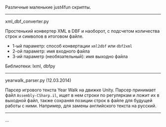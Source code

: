 Различные маленькие just4fun скрипты.

--------------------------------------------

xml_dbf_converter.py

Простенький конвертер XML в DBF и наоборот, с подсчетом
количества строк и символов в итоговом файле. 

- 1-ый параметр: способ конвертации `xml2dbf` или `dbf2xml`
- 2-ой параметр: имя входного файла
- 3-ий параметр (необязательный): имя выходно файла

Библиотеки: lxml, dbfpy

--------------------------------------------

yearwalk_parser.py (12.03.2014)

Парсер игрового текста Year Walk на движке Unity. Парсер принимает
файл `Assembly-CSharp.il`, ищет в нем строки по регуляркам и ложит их
в выходной файл, также сохраняя позиции строк в файле для будущей
работы с ними. Например, для замены английского текста на русский.

--------------------------------------------

...